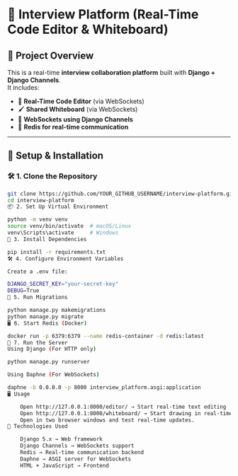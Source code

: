# 🚀 Interview Platform (Real-Time Code Editor & Whiteboard)

## 📌 Project Overview
This is a real-time **interview collaboration platform** built with **Django + Django Channels**.  
It includes:
- 📝 **Real-Time Code Editor** (via WebSockets)
- 🖌️ **Shared Whiteboard** (via WebSockets)
- 🔄 **WebSockets using Django Channels**
- 📡 **Redis for real-time communication**

---

## 🔧 Setup & Installation

### 🛠️ **1. Clone the Repository**
```sh
git clone https://github.com/YOUR_GITHUB_USERNAME/interview-platform.git
cd interview-platform
📦 2. Set Up Virtual Environment

python -m venv venv
source venv/bin/activate  # macOS/Linux
venv\Scripts\activate     # Windows
🚀 3. Install Dependencies

pip install -r requirements.txt
🛠️ 4. Configure Environment Variables

Create a .env file:

DJANGO_SECRET_KEY="your-secret-key"
DEBUG=True
🔄 5. Run Migrations

python manage.py makemigrations
python manage.py migrate
🖥️ 6. Start Redis (Docker)

docker run -p 6379:6379 --name redis-container -d redis:latest
🚀 7. Run the Server
Using Django (For HTTP only)

python manage.py runserver

Using Daphne (For WebSockets)

daphne -b 0.0.0.0 -p 8000 interview_platform.asgi:application
🖥️ Usage

    Open http://127.0.0.1:8000/editor/ → Start real-time text editing
    Open http://127.0.0.1:8000/whiteboard/ → Start drawing in real-time
    Open in two browser windows and test real-time updates.
📌 Technologies Used

    Django 5.x → Web framework
    Django Channels → WebSockets support
    Redis → Real-time communication backend
    Daphne → ASGI server for WebSockets
    HTML + JavaScript → Frontend